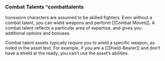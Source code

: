 ### Combat Talents ^combattalents
Ironsworn characters are assumed to be skilled fighters. Even without a combat talent, you can wield weapons and perform [[Combat Moves]]. A combat talent reflects a particular area of expertise, and gives you additional options and bonuses.

Combat talent assets typically require you to wield a specific weapon, as noted in the asset text. For example, if you are a [[Shield-Bearer]] and don’t have a shield at the ready, you can’t use the asset’s abilities. 